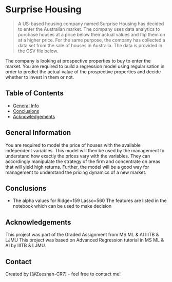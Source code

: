 # Surprise Housing
> A US-based housing company named Surprise Housing has decided to enter the Australian market. The company uses data analytics to purchase houses at a price below their actual values and flip them on at a higher price. For the same purpose, the company has collected a data set from the sale of houses in Australia. The data is provided in the CSV file below.

The company is looking at prospective properties to buy to enter the market. You are required to build a regression model using regularisation in order to predict the actual value of the prospective properties and decide whether to invest in them or not.


## Table of Contents
* [General Info](#general-information)
* [Conclusions](#conclusions)
* [Acknowledgements](#acknowledgements)


## General Information
You are required to model the price of houses with the available independent variables. This model will then be used by the management to understand how exactly the prices vary with the variables. They can accordingly manipulate the strategy of the firm and concentrate on areas that will yield high returns. Further, the model will be a good way for management to understand the pricing dynamics of a new market.


## Conclusions
- The alpha values for
    Ridge=159
    Lasso=560
The features are listed in the notebook which can be used to make decision


## Acknowledgements
This project was part of the Graded Assignment from MS ML & AI IIITB & LJMU
This project was based on Advanced Regression tutorial in MS ML & AI by IIITB & LJMU.


## Contact
Created by [@Zeeshan-CR7] - feel free to contact me!
